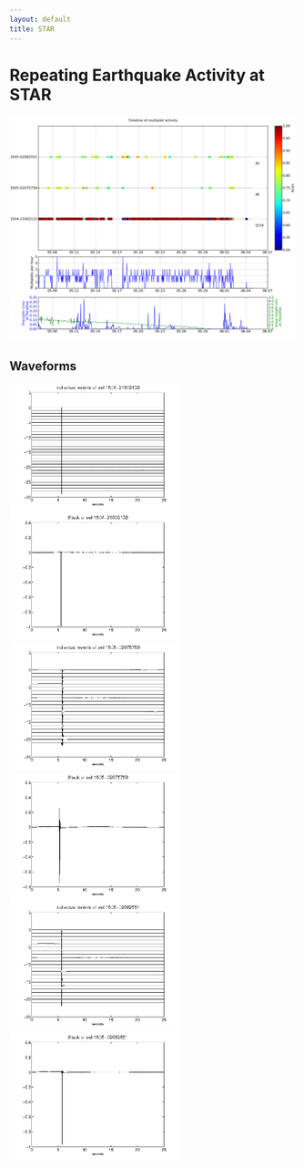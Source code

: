```yaml
---
layout: default
title: STAR
---
```


# Repeating Earthquake Activity at STAR
[<img src="figures/multTimeline20py.png" alt="multtimeline20" style="width: 900px;"/>](figures/multTimeline20py.png)

## Waveforms
[<img src="figures/1504-21002132_AllEv.png" alt="waveform" style="width: 300px;"/>](figures/1504-21002132_AllEv.png)[<img src="figures/1504-21002132_Stack.png" alt="waveform" style="width: 300px;"/>](figures/1504-21002132_Stack.png)[<img src="figures/1505-02075758_AllEv.png" alt="waveform" style="width: 300px;"/>](figures/1505-02075758_AllEv.png)[<img src="figures/1505-02075758_Stack.png" alt="waveform" style="width: 300px;"/>](figures/1505-02075758_Stack.png)[<img src="figures/1505-02082551_AllEv.png" alt="waveform" style="width: 300px;"/>](figures/1505-02082551_AllEv.png)[<img src="figures/1505-02082551_Stack.png" alt="waveform" style="width: 300px;"/>](figures/1505-02082551_Stack.png)